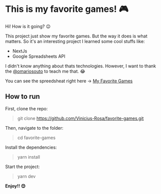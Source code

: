 # This is my favorite games! 🎮

Hi! How is it going? 😉

This project just show my favorite games. But the way it does is what matters. 
So it's an interesting project I learned some cool stuffs like:
* NextJs
* Google Spreadsheets API

I didn't know anything about thats technologies. However, I want to thank the [@omariosouto]([https://github.com/omariosouto](https://github.com/omariosouto)) to teach me that. 😂

You can see the spreedsheat right here -> [My Favorite Games](https://docs.google.com/spreadsheets/d/1tjZ-SilsyBJ8hijZsLtIvtSb418FCIHCMV10Mur73Bo/edit?usp=sharing)


## How to run

First, clone the repo:
> git clone https://github.com/Vinicius-Rosa/favorite-games.git

Then, navigate to the folder:
> cd favorite-games

Install the dependencies:
> yarn install

Start the project:
> yarn dev

 **Enjoy!! 😊**
